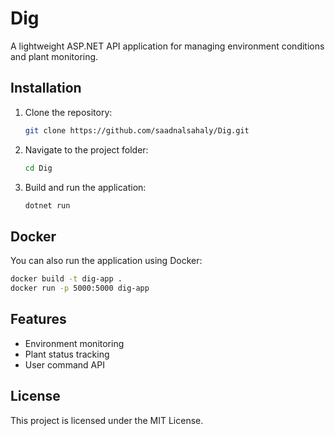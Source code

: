 # Dig

A lightweight ASP.NET API application for managing environment conditions and plant monitoring.

## Installation

1. Clone the repository:
   ```sh
   git clone https://github.com/saadnalsahaly/Dig.git
   ```
2. Navigate to the project folder:
   ```sh
   cd Dig
   ```
3. Build and run the application:
   ```sh
   dotnet run
   ```

## Docker

You can also run the application using Docker:

```sh
docker build -t dig-app .
docker run -p 5000:5000 dig-app
```

## Features

- Environment monitoring
- Plant status tracking
- User command API

## License

This project is licensed under the MIT License.

